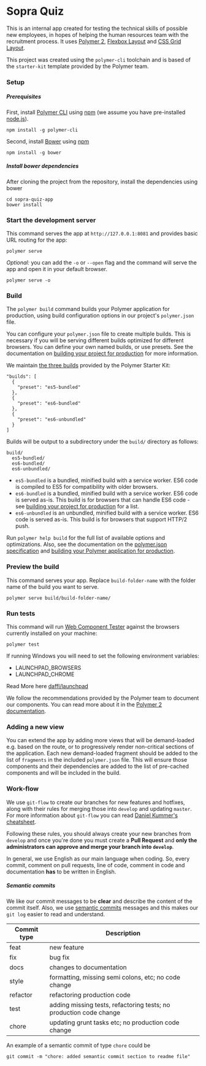 # Sopra Quiz 

<!-- [![Build Status](https://travis-ci.org/PolymerElements/polymer-starter-kit.svg?branch=master)](https://travis-ci.org/PolymerElements/polymer-starter-kit) -->

This is an internal app created for testing the technical skills of possible new employees, in hopes of helping the human resources team with the recruitment process. It uses [Polymer 2](https://www.polymer-project.org/2.0/docs/about_20), [Flexbox Layout](https://css-tricks.com/snippets/css/a-guide-to-flexbox/) and [CSS Grid Layout](https://css-tricks.com/snippets/css/complete-guide-grid/). 

This project was created using the `polymer-cli` toolchain and is based of the `starter-kit` template provided by the Polymer team. 

### Setup

##### Prerequisites

First, install [Polymer CLI](https://github.com/Polymer/polymer-cli) using [npm](https://www.npmjs.com) (we assume you have pre-installed [node.js](https://nodejs.org)).

    npm install -g polymer-cli

Second, install [Bower](https://bower.io/) using [npm](https://www.npmjs.com)

    npm install -g bower

##### Install bower dependencies 

After cloning the project from the repository, install the dependencies using bower 

    cd sopra-quiz-app
    bower install

### Start the development server

This command serves the app at `http://127.0.0.1:8081` and provides basic URL routing for the app:

    polymer serve

*Optional:* you can add the `-o` or `--open` flag and the command will serve the app and open it in your default browser.  

    polymer serve -o


### Build

The `polymer build` command builds your Polymer application for production, using build configuration options in our project's `polymer.json` file.  

You can configure your `polymer.json` file to create multiple builds. This is necessary if you will be serving different builds optimized for different browsers. You can define your own named builds, or use presets. See the documentation on [building your project for production](https://www.polymer-project.org/2.0/toolbox/build-for-production) for more information.

We maintain [the three builds](https://www.polymer-project.org/2.0/toolbox/build-for-production#build-presets) provided by the Polymer Starter Kit:

```
"builds": [
  {
    "preset": "es5-bundled"
  },
  {
    "preset": "es6-bundled"
  },
  {
    "preset": "es6-unbundled"
  }
]
```

Builds will be output to a subdirectory under the `build/` directory as follows:

```
build/
  es5-bundled/
  es6-bundled/
  es6-unbundled/
```

* `es5-bundled` is a bundled, minified build with a service worker. ES6 code is compiled to ES5 for compatibility with older browsers.
* `es6-bundled` is a bundled, minified build with a service worker. ES6 code is served as-is. This build is for browsers that can handle ES6 code - see [building your project for production](https://www.polymer-project.org/2.0/toolbox/build-for-production#compiling) for a list.
* `es6-unbundled` is an unbundled, minified build with a service worker. ES6 code is served as-is. This build is for browsers that support HTTP/2 push.

Run `polymer help build` for the full list of available options and optimizations. Also, see the documentation on the [polymer.json specification](https://www.polymer-project.org/2.0/docs/tools/polymer-json) and [building your Polymer application for production](https://www.polymer-project.org/2.0/toolbox/build-for-production).

### Preview the build

This command serves your app. Replace `build-folder-name` with the folder name of the build you want to serve.

    polymer serve build/build-folder-name/

### Run tests

This command will run [Web Component Tester](https://github.com/Polymer/web-component-tester) against the browsers currently installed on your machine:

    polymer test

If running Windows you will need to set the following environment variables:

- LAUNCHPAD_BROWSERS
- LAUNCHPAD_CHROME

Read More here [daffl/launchpad](https://github.com/daffl/launchpad#environment-variables-impacting-local-browsers-detection)

We follow the recommendations provided by the Polymer team to document our components. You can read more about it in the [Polymer 2 documentation](https://www.polymer-project.org/2.0/docs/tools/documentation).

### Adding a new view

You can extend the app by adding more views that will be demand-loaded e.g. based on the route, or to progressively render non-critical sections of the application. Each new demand-loaded fragment should be added to the list of `fragments` in the included `polymer.json` file. This will ensure those components and their dependencies are added to the list of pre-cached components and will be included in the build.

### Work-flow

We use `git-flow` to create our branches for new features and hotfixes, along with their rules for merging those into `develop` and updating `master`. For more information about `git-flow` you can read [Daniel Kummer's cheatsheet](https://danielkummer.github.io/git-flow-cheatsheet/).

Following these rules, you should always create your new branches from `develop` and once you're done you must create a **Pull Request** and **only the administrators can approve and merge your branch into `develop`**. 

In general, we use English as our main language when coding. So, every commit, comment on pull requests, line of code, comment in code and documentation **has** to be written in English. 

##### Semantic commits

We like our commit messages to be **clear** and describe the content of the commit itself. Also, we use [semantic commits](https://seesparkbox.com/foundry/semantic_commit_messages) messages and this makes our `git log` easier to read and understand. 

Commit type | Description
------------ | -------------
feat | new feature
fix | bug fix
docs | changes to documentation
style | formatting, missing semi colons, etc; no code change
refactor | refactoring production code
test | adding missing tests, refactoring tests; no production code change
chore | updating grunt tasks etc; no production code change

An example of a semantic commit of type `chore` could be

    git commit -m "chore: added semantic commit section to readme file" 


